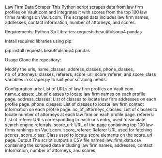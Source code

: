 Law Firm Data Scraper
This Python script scrapes data from law firm profiles on Vault.com and integrates it with scores from the top 100 law firms rankings on Vault.com. The scraped data includes law firm names, addresses, contact information, number of attorneys, and scores.

Requirements:
Python 3.x
Libraries:
requests
beautifulsoup4
pandas

Install required libraries using pip:

pip install requests beautifulsoup4 pandas

Usage
Clone the repository:

Modify the urls, name_classes, address_classes, phone_classes, no_of_attorneys_classes, referers, score_url, score_referer, and score_class variables in scraper.py to suit your scraping needs.

Configuration
urls: List of URLs of law firm profiles on Vault.com.
name_classes: List of classes to locate law firm names on each profile page.
address_classes: List of classes to locate law firm addresses on each profile page.
phone_classes: List of classes to locate law firm contact information on each profile page.
no_of_attorneys_classes: List of classes to locate number of attorneys at each law firm on each profile page.
referers: List of referer URLs corresponding to each urls entry, used to simulate search engine referrals.
score_url: URL of the page containing top 100 law firms rankings on Vault.com.
score_referer: Referer URL used for fetching scores.
score_class: Class used to locate score elements on the score_url page.
Output
The script outputs a CSV file named law_firm_data.csv containing the scraped data including law firm names, addresses, contact information, number of attorneys, and scores.
